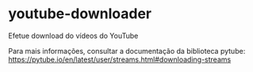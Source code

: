 # youtube-downloader
Efetue download do vídeos do YouTube

Para mais informações, consultar a documentação da biblioteca pytube:
https://pytube.io/en/latest/user/streams.html#downloading-streams 
